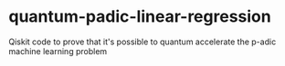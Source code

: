 # quantum-padic-linear-regression
Qiskit code to prove that it's possible to quantum accelerate the p-adic machine learning problem
